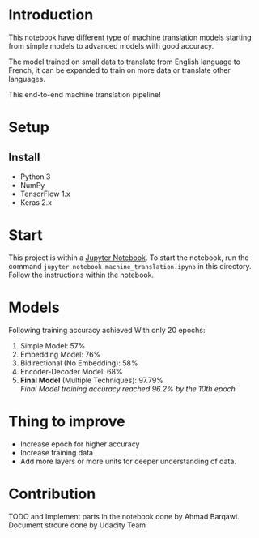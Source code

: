 # Introduction
This notebook have different type of machine translation models starting from simple models to advanced models with good accuracy.

The model trained on small data to translate from English language to French, it can be expanded to train on more data or translate other languages.

This end-to-end machine translation pipeline!
# Setup

## Install
- Python 3
- NumPy
- TensorFlow 1.x
- Keras 2.x

# Start
This project is within a [Jupyter Notebook](http://jupyter.org/).  To start the notebook, run the command `jupyter notebook machine_translation.ipynb` in this directory.
Follow the instructions within the notebook.

# Models
Following training accuracy achieved With only 20 epochs:<br/>
1. Simple Model: 57% <br/>
2. Embedding Model: 76% <br/>
3. Bidirectional (No Embedding): 58% <br/>
4. Encoder-Decoder Model: 68% <br/>
5. **Final Model** (Multiple Techniques): 97.79% <br/>
    *Final Model training accuracy reached 96.2% by the 10th epoch*

# Thing to improve
- Increase epoch for higher accuracy <br/>
- Increase training data <br/>
- Add more layers or more units for deeper understanding of data. <br/>

# Contribution
TODO and Implement parts in the notebook done by Ahmad Barqawi. <br/>
Document strcure done by Udacity Team
